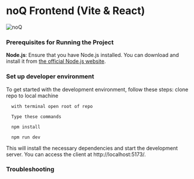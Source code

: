 
# noQ Frontend (Vite & React)
![noQ](https://noq.nu/wp-content/uploads/2024/04/Logotyp_PNG-300x169.png)


### Prerequisites for Running the Project

**Node.js**: Ensure that you have Node.js installed. You can download and install it from [the official Node.js website](https://nodejs.org/).

### Set up developer environment

To get started with the development environment, follow these steps:
      clone repo to local machine
      
      with terminal open root of repo
      
      Type these commands
      
      npm install
      
      npm run dev

This will install the necessary dependencies and start the development server. 
You can access the client at http://localhost:5173/.

### Troubleshooting






